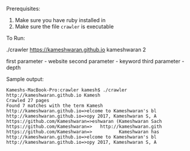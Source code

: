 Prerequisites:
  1. Make sure you have ruby installed in
  2. Make sure the file `crawler` is executable

To Run:

./crawler https://kameshwaran.github.io kameshwaran 2

first parameter - website
second parameter - keyword
third parameter - depth

Sample output:
```
Kameshs-MacBook-Pro:crawler kamesh$ ./crawler http://kameshwaran.github.io Kamesh
Crawled 27 pages
Found 7 matches with the term Kamesh
http://kameshwaran.github.io=>elcome to Kameshwaran's bl
http://kameshwaran.github.io=>opy 2017, Kameshwaran S, A
https://github.com/Kameshwaran=>eshwaran (Kameshwaran Sach
https://github.com/Kameshwaran=>   http://kameshwaran.gith
https://github.com/Kameshwaran=>          Kameshwaran has
http://kameshwaran.github.io=>elcome to Kameshwaran's bl
http://kameshwaran.github.io=>opy 2017, Kameshwaran S, A
```
